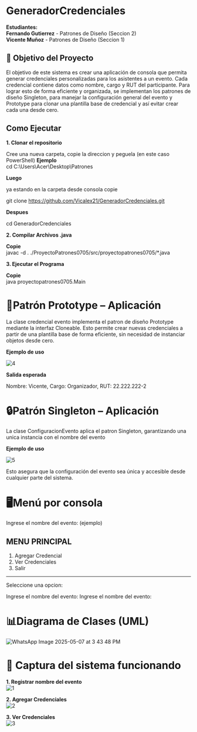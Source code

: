 # GeneradorCredenciales

**Estudiantes:**  
**Fernando Gutierrez** - Patrones de Diseño (Seccion 2)  
**Vicente Muñoz** - Patrones de Diseño (Seccion 1)

            

## 🎯 Objetivo del Proyecto

El objetivo de este sistema es crear una aplicación de consola que permita generar credenciales personalizadas para los asistentes a un evento.
Cada credencial contiene datos como nombre, cargo y RUT del participante. 
Para lograr esto de forma eficiente y organizada, se implementan los patrones de diseño Singleton, para manejar la configuración general del evento y Prototype para clonar una plantilla base de credencial y así evitar crear cada una desde cero.


## Como Ejecutar  
**1. Clonar el repositorio**  

Cree una nueva carpeta, copie la direccion y peguela (en este caso PowerShell)
**Ejemplo**  
cd C:\Users\Acer\Desktop\Patrones  

**Luego**  

ya estando en la carpeta desde consola copie  

git clone https://github.com/Vicalex21/GeneradorCredenciales.git 

**Despues**  

cd GeneradorCredenciales 


**2. Compilar Archivos .java**   

**Copie**  
javac -d . ./ProyectoPatrones0705/src/proyectopatrones0705/*.java

**3. Ejecutar el Programa**  

**Copie**  
java proyectopatrones0705.Main

# 🧬Patrón Prototype – Aplicación

La clase credencial evento implementa el patron de diseño Prototype mediante la interfaz Cloneable. Esto permite crear nuevas credenciales a partir de una plantilla base de forma eficiente, sin necesidad de instanciar objetos desde cero.  

**Ejemplo de uso**  

![4](https://github.com/user-attachments/assets/e3b8d033-8ad9-4445-8d73-add7f9624af4)


**Salida esperada**  

Nombre: Vicente, Cargo: Organizador, RUT: 22.222.222-2

# 🔒Patrón Singleton – Aplicación  

La clase ConfiguracionEvento aplica el patron Singleton, garantizando una unica instancia con el nombre del evento

**Ejemplo de uso**  

![5](https://github.com/user-attachments/assets/25b29c0c-05e2-41e4-8528-1570211f8cef)


Esto asegura que la configuración del evento sea única y accesible desde cualquier parte del sistema.


# 🖥️Menú por consola

Ingrese el nombre del evento: (ejemplo)

MENU PRINCIPAL
-------------------------------------------
1. Agregar Credencial
2. Ver Credenciales
3. Salir
-------------------------------------------
Seleccione una opcion: 

Ingrese el nombre del evento: Ingrese el nombre del evento: 


# 📊Diagrama de Clases (UML)
![WhatsApp Image 2025-05-07 at 3 43 48 PM](https://github.com/user-attachments/assets/9c36f860-58e7-4f7f-aaa2-da931fafeffb)



# 📸 Captura del sistema funcionando


**1. Registrar nombre del evento**  
![1](https://github.com/user-attachments/assets/b6da2fdc-8542-401e-9125-fa34802ff23d)  


**2. Agregar Credenciales**  
![2](https://github.com/user-attachments/assets/5f0e89a9-a748-476b-ad99-d851feca0ce3)

**3. Ver Credenciales**  
![3](https://github.com/user-attachments/assets/ab05989f-68fd-4074-9d86-fe4f41c401d1)


